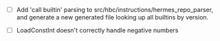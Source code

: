 - [ ] Add 'call builtin' parsing to src/hbc/instructions/hermes_repo_parser, and generate a new generated file looking up all builtins by version.
  - [ ] LoadConstInt doesn't correctly handle negative numbers
  